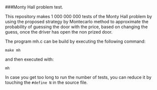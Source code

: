 ###Monty Hall problem test.

This repository makes 1 000 000 000 tests of the Monty Hall
problem by using the proposed strategy by Montecarlo method
to approximate the probability of guessing the door with
the price, based on changing the guess, once the driver has
open the non prized door.

The program mh.c can be build by executing the following
command:

    make mh

and then executed with:

    mh

In case you get too long to run the number of tests, you can
reduce it by touching the `#define N` in the source file. 
